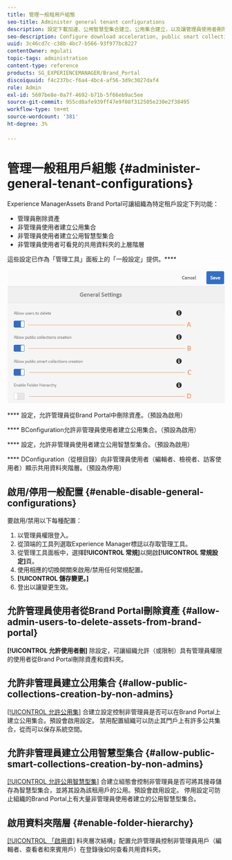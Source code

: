 ```yaml
---
title: 管理一般租用戶組態
seo-title: Administer general tenant configurations
description: 設定下載加速、公用智慧型集合建立、公用集合建立，以及讓管理員使用者刪除租戶上的資產。
seo-description: Configure download acceleration, public smart collection creation, public collection creation, and enable admin users to delete assets on tenants.
uuid: 3c46cd7c-c38b-4bc7-b566-93f977bc8227
contentOwner: mgulati
topic-tags: administration
content-type: reference
products: SG_EXPERIENCEMANAGER/Brand_Portal
discoiquuid: f4c237bc-f6a4-4bc4-af56-3d9c3027daf4
role: Admin
exl-id: 5607be8e-0a7f-4692-b71b-5f66eb9ac5ee
source-git-commit: 955cd8afe939ff47e9f08f312505e230e2f38495
workflow-type: tm+mt
source-wordcount: '381'
ht-degree: 3%

---
```


# 管理一般租用戶組態 {#administer-general-tenant-configurations}

Experience ManagerAssets Brand Portal可讓組織為特定租戶設定下列功能：

* 管理員刪除資產
* 非管理員使用者建立公用集合
* 非管理員使用者建立公用智慧型集合
* 非管理員使用者可看見的共用資料夾的上層階層

這些設定已作為「管理工具」面板上的「一般設定」提供。****

![](assets/general-config.png)

****   設定，允許管理員從Brand Portal中刪除資產。（預設為啟用）

****   BConfiguration允許非管理員使用者建立公用集合。（預設為啟用）

****   設定，允許非管理員使用者建立公用智慧型集合。（預設為啟用）

****  DConfiguration（從根目錄）向非管理員使用者（編輯者、檢視者、訪客使用者）顯示共用資料夾階層。（預設為停用）

## 啟用/停用一般配置 {#enable-disable-general-configurations}

要啟用/禁用以下每種配置：

1. 以管理員權限登入。
1. 從頂端的工具列選取Experience Manager標誌以存取管理工具。
1. 從管理工具面板中，選擇&#x200B;**[!UICONTROL 常規]**&#x200B;以開啟&#x200B;**[!UICONTROL 常規設定]**&#x200B;頁。
1. 使用相應的切換開關來啟用/禁用任何常規配置。
1. **[!UICONTROL 儲存變更。]**
1. 登出以讓變更生效。

## 允許管理員使用者從Brand Portal刪除資產 {#allow-admin-users-to-delete-assets-from-brand-portal}

**[!UICONTROL 允許使用者刪]** 除設定，可讓組織允許（或限制）具有管理員權限的使用者從Brand Portal刪除資產和資料夾。

## 允許非管理員建立公用集合 {#allow-public-collections-creation-by-non-admins}

[[!UICONTROL 允許公用集]](../using/brand-portal-share-collection.md#main-pars-text-1915052376) 合建立設定控制非管理員是否可以在Brand Portal上建立公用集合。預設會啟用設定。 禁用配置組織可以防止其門戶上有許多公共集合，從而可以保存系統空間。

## 允許非管理員建立公用智慧型集合 {#allow-public-smart-collections-creation-by-non-admins}

[[!UICONTROL 允許公用智慧型集]](../using/brand-portal-searching.md#main-pars-header-500620467) 合建立組態會控制非管理員是否可將其搜尋儲存為智慧型集合，並將其設為該租用戶的公用。預設會啟用設定。 停用設定可防止組織的Brand Portal上有大量非管理員使用者建立的公用智慧型集合。

<!-- 
## Allow download acceleration {#allow-download-acceleration}

[[!UICONTROL Allow download acceleration]](../using/accelerated-download.md) configuration lets the organizations to allow accelerated downloads of assets from Brand Portal and shared links, by integrating with IBM Aspera Connect that is an install-on-demand application. The application uses proprietary technology to remove TCP overheads.
-->

## 啟用資料夾階層 {#enable-folder-hierarchy}

[[!UICONTROL 「啟用資]](../using/brand-portal-sharing-folders.md#non-admin-user-access-to-shared-folders) 料夾層次結構」配置允許管理員控制非管理員用戶（編輯者、查看者和來賓用戶）在登錄後如何查看共用資料夾。
